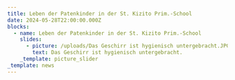 ```yaml
---
title: Leben der Patenkinder in der St. Kizito Prim.-School
date: 2024-05-28T22:00:00.000Z
blocks:
  - name: Leben der Patenkinder in der St. Kizito Prim.-School
    slides:
      - picture: /uploads/Das Geschirr ist hygienisch untergebracht.JPG
        text: Das Geschirr ist hygienisch untergebracht.
    _template: picture_slider
_template: news
---
```


